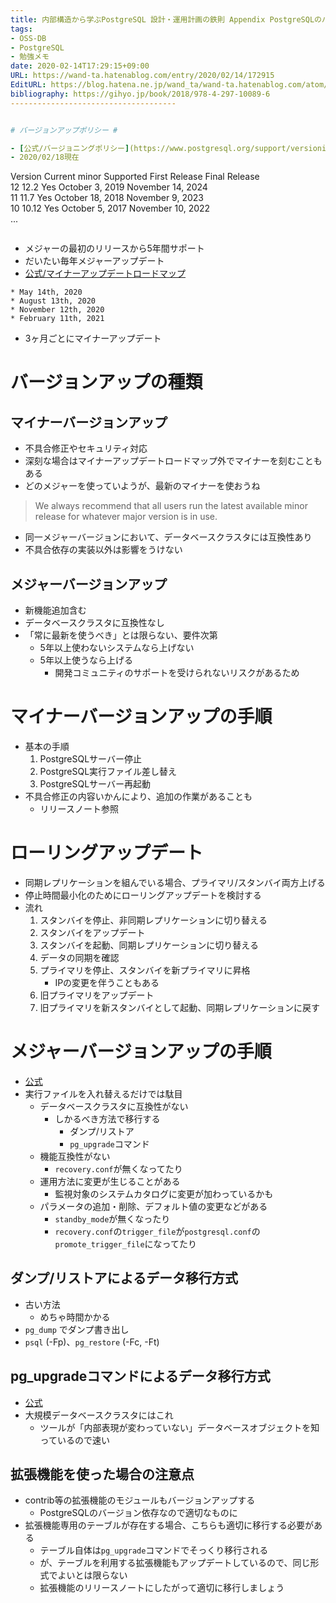 ```yaml
---
title: 内部構造から学ぶPostgreSQL 設計・運用計画の鉄則 Appendix PostgreSQLのバージョンアップ
tags:
- OSS-DB
- PostgreSQL
- 勉強メモ
date: 2020-02-14T17:29:15+09:00
URL: https://wand-ta.hatenablog.com/entry/2020/02/14/172915
EditURL: https://blog.hatena.ne.jp/wand_ta/wand-ta.hatenablog.com/atom/entry/26006613511956121
bibliography: https://gihyo.jp/book/2018/978-4-297-10089-6
-------------------------------------


# バージョンアップポリシー #

- [公式/バージョニングポリシー](https://www.postgresql.org/support/versioning/)
- 2020/02/18現在

```
  Version  Current minor  Supported  First Release  Final Release    
  12  12.2  Yes  October 3, 2019  November 14, 2024    
  11  11.7  Yes  October 18, 2018  November 9, 2023    
  10  10.12  Yes  October 5, 2017  November 10, 2022    
...
```

```

- メジャーの最初のリリースから5年間サポート
- だいたい毎年メジャーアップデート
- [公式/マイナーアップデートロードマップ](https://www.postgresql.org/developer/roadmap/)

```
* May 14th, 2020
* August 13th, 2020
* November 12th, 2020
* February 11th, 2021
```

- 3ヶ月ごとにマイナーアップデート


# バージョンアップの種類 #




## マイナーバージョンアップ ##

- 不具合修正やセキュリティ対応
- 深刻な場合はマイナーアップデートロードマップ外でマイナーを刻むこともある
- どのメジャーを使っていようが、最新のマイナーを使おうね

> We always recommend that all users run the latest available minor release for whatever major version is in use. 

- 同一メジャーバージョンにおいて、データベースクラスタには互換性あり
- 不具合依存の実装以外は影響をうけない


## メジャーバージョンアップ ##

- 新機能追加含む
- データベースクラスタに互換性なし
- 「常に最新を使うべき」とは限らない、要件次第
    - 5年以上使わないシステムなら上げない
    - 5年以上使うなら上げる
        - 開発コミュニティのサポートを受けられないリスクがあるため


# マイナーバージョンアップの手順 #

- 基本の手順
    1. PostgreSQLサーバー停止
    1. PostgreSQL実行ファイル差し替え
    1. PostgreSQLサーバー再起動
- 不具合修正の内容いかんにより、追加の作業があることも
    - リリースノート参照


# ローリングアップデート #

- 同期レプリケーションを組んでいる場合、プライマリ/スタンバイ両方上げる
- 停止時間最小化のためにローリングアップデートを検討する
- 流れ
    1. スタンバイを停止、非同期レプリケーションに切り替える
    1. スタンバイをアップデート
    1. スタンバイを起動、同期レプリケーションに切り替える
    1. データの同期を確認
    1. プライマリを停止、スタンバイを新プライマリに昇格
        - IPの変更を伴うこともある
    1. 旧プライマリをアップデート
    1. 旧プライマリを新スタンバイとして起動、同期レプリケーションに戻す


# メジャーバージョンアップの手順 #

- [公式](https://www.postgresql.org/docs/current/upgrading.html)
- 実行ファイルを入れ替えるだけでは駄目
    - データベースクラスタに互換性がない
        - しかるべき方法で移行する
            - ダンプ/リストア
            - `pg_upgrade`コマンド
    - 機能互換性がない
        - `recovery.conf`が無くなってたり
    - 運用方法に変更が生じることがある
        - 監視対象のシステムカタログに変更が加わっているかも
    - パラメータの追加・削除、デフォルト値の変更などがある
        - `standby_mode`が無くなったり
        - `recovery.conf`の`trigger_file`が`postgresql.conf`の`promote_trigger_file`になってたり


## ダンプ/リストアによるデータ移行方式 ##

- 古い方法
    - めちゃ時間かかる
- `pg_dump` でダンプ書き出し
- `psql` (-Fp)、`pg_restore` (-Fc, -Ft)


## pg_upgradeコマンドによるデータ移行方式 ##

- [公式](https://www.postgresql.org/docs/current/pgupgrade.html)
- 大規模データベースクラスタにはこれ
    - ツールが「内部表現が変わっていない」データベースオブジェクトを知っているので速い

## 拡張機能を使った場合の注意点 ##

- contrib等の拡張機能のモジュールもバージョンアップする
    - PostgreSQLのバージョン依存なので適切なものに
- 拡張機能専用のテーブルが存在する場合、こちらも適切に移行する必要がある
    - テーブル自体は`pg_upgrade`コマンドでそっくり移行される
    - が、テーブルを利用する拡張機能もアップデートしているので、同じ形式でよいとは限らない
    - 拡張機能のリリースノートにしたがって適切に移行しましょう

